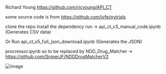 Richard Young
https://github.com/ricyoung/API_CT


some source code is from 
https://github.com/jvfe/pytrials

clone the repo
install the dependency
run -> api_ct_v3_manual_code.ipynb
 (Generates CSV data)

Or Run
api_ct_v5_full_json_download.ipynb
(Generates the JSON)

procressor.ipynb
so to be replaced by NDD_Drug_Matcher -> https://github.com/SniperJF/NDDDrugMatcherV2

![image](https://user-images.githubusercontent.com/753937/166338971-d1441f48-7049-4021-aa2e-0313afae9e5d.png)
